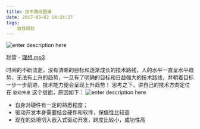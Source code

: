 ```yaml
---
title: 技术路线图谱
date: 2017-03-02 14:24:37
tags:
	自我规划
---
```

![enter description here][1]
<!-- more -->

赵雷 - [理想.mp3][2]

时间的不断流逝，没有清晰的目标和逐渐成长的技术路线，人的水平一直呈水平趋势，无法有上升的趋势，一旦有了明确的目标和日益强大的技术路线，并朝着目标一步一步前进，技术能力便会呈现上升趋势！ 
思考之下，讲自己的技术方向定位在 `驱动开发` 这个层面，原因如下：
![enter description here][3]
 - 自身对硬件有一定的熟悉程度；
 - 驱动开发本身需要结合硬件和软件，保值性比较高
 - 现在的处境切入嵌入式驱动开发，跨度比较小，成功性高


  [1]: http://oimqf80rv.bkt.clouddn.com/%E6%8A%80%E6%9C%AF%E8%B7%AF%E7%BA%BF%E5%9B%BE%E8%B0%B1-%E5%9B%BE1.png
  [2]: http://ojiqvr961.bkt.clouddn.com/%E8%B5%B5%E9%9B%B7%20-%20%E7%90%86%E6%83%B3%20-%20%E6%AD%8C%E6%89%8B2017%E7%AC%AC%E4%B8%80%E5%AD%A3%E7%AC%AC%E5%9B%9B%E6%9C%9F%E7%8E%B0%E5%9C%BA.mp3
  [3]: http://oimqf80rv.bkt.clouddn.com/1488811672201.jpg "技术路线图谱-图2.jpg"
